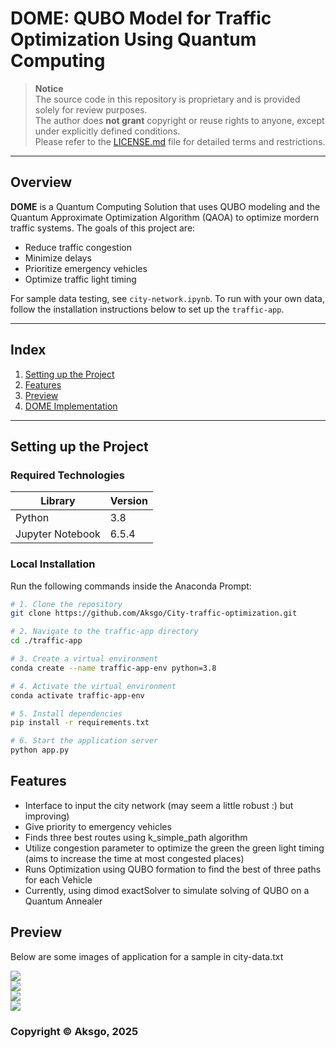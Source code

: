 # DOME: QUBO Model for Traffic Optimization Using Quantum Computing

> **Notice**  
> The source code in this repository is proprietary and is provided solely for review purposes.  
> The author does **not grant** copyright or reuse rights to anyone, except under explicitly defined conditions.  
> Please refer to the [LICENSE.md](./LICENSE.md) file for detailed terms and restrictions.

---

## Overview

**DOME** is a Quantum Computing Solution that uses QUBO modeling and the Quantum Approximate Optimization Algorithm (QAOA) to optimize mordern traffic systems. The goals of this project are:

- Reduce traffic congestion  
- Minimize delays  
- Prioritize emergency vehicles  
- Optimize traffic light timing

For sample data testing, see `city-network.ipynb`. To run with your own data, follow the installation instructions below to set up the `traffic-app`.

---

## Index

1. [Setting up the Project](#setting-up-the-project)  
2. [Features](#features)  
3. [Preview](#preview)  
4. [DOME Implementation](#dome-implementation)

---

## Setting up the Project

### Required Technologies

| Library           | Version |
|------------------|---------|
| Python           | 3.8     |
| Jupyter Notebook | 6.5.4   |

### Local Installation

Run the following commands inside the Anaconda Prompt:

```bash
# 1. Clone the repository
git clone https://github.com/Aksgo/City-traffic-optimization.git

# 2. Navigate to the traffic-app directory
cd ./traffic-app

# 3. Create a virtual environment
conda create --name traffic-app-env python=3.8

# 4. Activate the virtual environment
conda activate traffic-app-env

# 5. Install dependencies
pip install -r requirements.txt

# 6. Start the application server
python app.py
```

## Features

<ul>
    <li>Interface to input the city network (may seem a little robust :) but improving)</li>
    <li>Give priority to emergency vehicles</li>
    <li>Finds three best routes using k_simple_path algorithm</li>
    <li>Utilize congestion parameter to optimize the green the green light timing (aims to increase the time at most congested places)</li>
    <li>Runs Optimization using QUBO formation to find the best of three paths for each Vehicle</li>
    <li>Currently, using dimod exactSolver to simulate solving of QUBO on a Quantum Annealer</li>
</ul>

## Preview

<p>Below are some images of application for a sample in city-data.txt</p>
<div><img src="https://github.com/user-attachments/assets/8c3f34c8-75db-4f13-ac14-d9c400b48e23"></div>
<div><img src="https://github.com/user-attachments/assets/0f3e2f17-b3ae-455e-9150-43c71af837ed"></div>
<div><img src="https://github.com/user-attachments/assets/4c98cccc-8cf8-4b58-a8e2-b460fb83aefb"></div>
<div><img src="https://github.com/user-attachments/assets/b54ac62a-bf48-4a76-8319-470717442e3c"></div>


### Copyright © Aksgo, 2025
